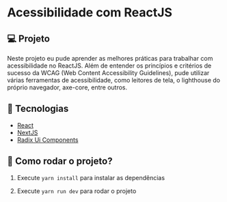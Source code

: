 # Acessibilidade com ReactJS

## :computer: Projeto

Neste projeto eu pude aprender as melhores práticas para trabalhar com acessibilidade no ReactJS. Além de entender os princípios e critérios de sucesso da WCAG (Web Content Accessibility Guidelines), pude utilizar várias ferramentas de acessibilidade, como leitores de tela, o lighthouse do próprio navegador, axe-core, entre outros.

## :rocket: Tecnologias

- [React](https://reactjs.org)
- [NextJS](nextjs.org)
- [Radix Ui Components](https://www.radix-ui.com)

## :thinking: Como rodar o projeto?

1. Execute `yarn install` para instalar as dependências

2. Execute `yarn run dev` para rodar o projeto